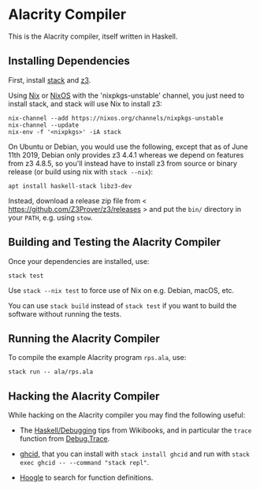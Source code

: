 Alacrity Compiler
=================

This is the Alacrity compiler, itself written in Haskell.

Installing Dependencies
-----------------------

First, install [stack](https://www.haskellstack.org/) and [z3](https://github.com/Z3Prover/z3).

Using [Nix](http://nixos.org/nix) or [NixOS](http://nixos.org/) with the 'nixpkgs-unstable' channel,
you just need to install stack, and stack will use Nix to install z3:

    nix-channel --add https://nixos.org/channels/nixpkgs-unstable
    nix-channel --update
    nix-env -f '<nixpkgs>' -iA stack

On Ubuntu or Debian, you would use the following, except that as of June 11th 2019,
Debian only provides z3 4.4.1 whereas we depend on features from z3 4.8.5,
so you'll instead have to install z3 from source or binary release
(or build using nix with `stack --nix`):

    apt install haskell-stack libz3-dev

Instead, download a release zip file from < https://github.com/Z3Prover/z3/releases >
and put the `bin/` directory in your `PATH`, e.g. using `stow`.


Building and Testing the Alacrity Compiler
------------------------------------------

Once your dependencies are installed, use:

    stack test

Use `stack --nix test` to force use of Nix on e.g. Debian, macOS, etc.

You can use `stack build` instead of `stack test`
if you want to build the software without running the tests.


Running the Alacrity Compiler
-----------------------------

To compile the example Alacrity program `rps.ala`, use:

    stack run -- ala/rps.ala


Hacking the Alacrity Compiler
-----------------------------

While hacking on the Alacrity compiler you may find the following useful:

  * The [Haskell/Debugging](https://en.wikibooks.org/wiki/Haskell/Debugging) tips from Wikibooks,
    and in particular the `trace` function from [Debug.Trace](http://hackage.haskell.org/package/base-4.12.0.0/docs/Debug-Trace.html).

  * [ghcid](https://github.com/ndmitchell/ghcid), that you can install with `stack install ghcid` and run with `stack exec ghcid -- --command "stack repl"`.

  * [Hoogle](https://hoogle.haskell.org) to search for function definitions.
